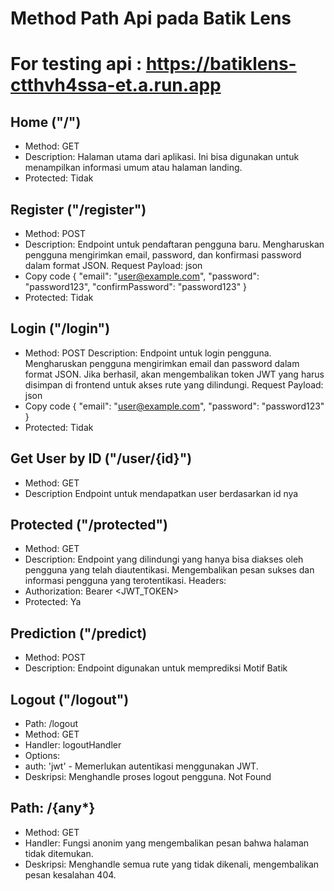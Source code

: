 # Method Path Api pada Batik Lens

# For testing api : https://batiklens-ctthvh4ssa-et.a.run.app

## Home ("/")
* Method: GET
* Description: Halaman utama dari aplikasi. Ini bisa digunakan untuk menampilkan informasi umum atau halaman landing.
* Protected: Tidak

## Register ("/register")
* Method: POST
* Description: Endpoint untuk pendaftaran pengguna baru. Mengharuskan pengguna mengirimkan email, password, dan konfirmasi password dalam format JSON.
Request Payload:
json
* Copy code
{
  "email": "user@example.com",
  "password": "password123",
  "confirmPassword": "password123"
}
* Protected: Tidak

## Login ("/login")
* Method: POST
Description: Endpoint untuk login pengguna. Mengharuskan pengguna mengirimkan email dan password dalam format JSON. Jika berhasil, akan mengembalikan token JWT yang harus disimpan di frontend untuk akses rute yang dilindungi.
Request Payload:
json
* Copy code
{
  "email": "user@example.com",
  "password": "password123"
}
* Protected: Tidak

## Get User by ID ("/user/{id}")
* Method: GET
* Description Endpoint untuk mendapatkan user berdasarkan id nya

## Protected ("/protected")
* Method: GET
* Description: Endpoint yang dilindungi yang hanya bisa diakses oleh pengguna yang telah diautentikasi. Mengembalikan pesan sukses dan informasi pengguna yang terotentikasi.
Headers:
* Authorization: Bearer <JWT_TOKEN>
* Protected: Ya

## Prediction ("/predict)
* Method: POST
* Description: Endpoint digunakan untuk memprediksi Motif Batik

## Logout ("/logout")

* Path: /logout
* Method: GET
* Handler: logoutHandler
* Options:
* auth: 'jwt' - Memerlukan autentikasi menggunakan JWT.
* Deskripsi: Menghandle proses logout pengguna.
Not Found

## Path: /{any*}
* Method: GET
* Handler: Fungsi anonim yang mengembalikan pesan bahwa halaman tidak ditemukan.
* Deskripsi: Menghandle semua rute yang tidak dikenali, mengembalikan pesan kesalahan 404.
